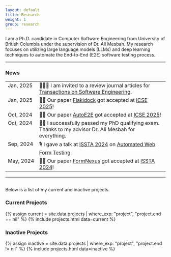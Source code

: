 ```yaml
---
layout: default
title: Research
weight: 1
group: research
---
```


I am a Ph.D. candidate in Computer Software Engineering from University of British Columbia under the supervision of Dr. Ali Mesbah. My research focuses on utilizing large language models (LLMs) and deep learning techniques to automate the End-to-End (E2E) software testing process.

---

### News

<table>
  <tr>
    <td style="vertical-align: top;">Jan,&nbsp;2025</td>
    <td>
    🧑🏻‍💻 I am invited to a review journal articles for <a href="https://www.computer.org/csdl/journal/ts" target="_blank">Transactions on Software Engineering</a>.
    </td>
  </tr>
  <tr>
    <td style="vertical-align: top;">Jan,&nbsp;2025</td>
    <td>
    🎉🎉 Our paper <a href="https://www.computer.org/csdl/proceedings-article/icse/2025/056900a678/251mGE6xELC" target="_blank">Flakidock</a> got accepted at <a href="https://conf.researchr.org/home/icse-2025" target="_blank">ICSE 2025</a>!
    </td>
  </tr>
  <tr>
    <td style="vertical-align: top;">Oct,&nbsp;2024</td>
    <td>
    🎉🎉 Our paper <a href="https://www.computer.org/csdl/proceedings-article/icse/2025/056900a678/251mGE6xELC" target="_blank">AutoE2E</a> got accepted at <a href="https://conf.researchr.org/home/icse-2025" target="_blank">ICSE 2025</a>!
    </td>
  </tr>
  <tr>
    <td style="vertical-align: top;">Oct,&nbsp;2024</td>
    <td>
    🙏🏻 I successfully passed my PhD qualifying exam. Thanks to my advisor Dr. Ali Mesbah for everything.
    </td>
  </tr>
  <tr>
    <td style="vertical-align: top;">Sep,&nbsp;2024</td>
    <td>
    🎙️ I gave a talk at <a href="https://conf.researchr.org/home/issta-2024" target="_blank">ISSTA 2024</a> on <a href="https://dl.acm.org/doi/abs/10.1145/3650212.3680332" target="_blank">Automated Web Form Testing</a>.
    </td>
  </tr>
  <tr>
    <td style="vertical-align: top;">May,&nbsp;2024</td>
    <td>
    🎉🎉 Our paper <a href="https://dl.acm.org/doi/abs/10.1145/3650212.3680332" target="_blank">FormNexus</a> got accepted at <a href="https://conf.researchr.org/home/issta-2024" target="_blank">ISSTA 2024</a>!
    </td>
  </tr>
</table>

---

<p style="margin-top: 30px">Below is a list of my current and inactive projects.</p>

### Current Projects
{% assign current = site.data.projects | where_exp: "project", "project.end == nil" %}
{% include projects.html data=current %}

### Inactive Projects
{% assign inactive = site.data.projects | where_exp: "project", "project.end != nil" %}
{% include projects.html data=inactive %}
